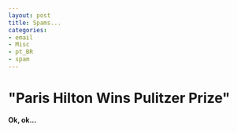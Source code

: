 ```yaml
---
layout: post
title: Spams...
categories:
- email
- Misc
- pt_BR
- spam
---
```

<h1 class="YfMhcb"><span class="VrHWId">"Paris Hilton Wins Pulitzer Prize"</span></h1>

**Ok, ok...**
